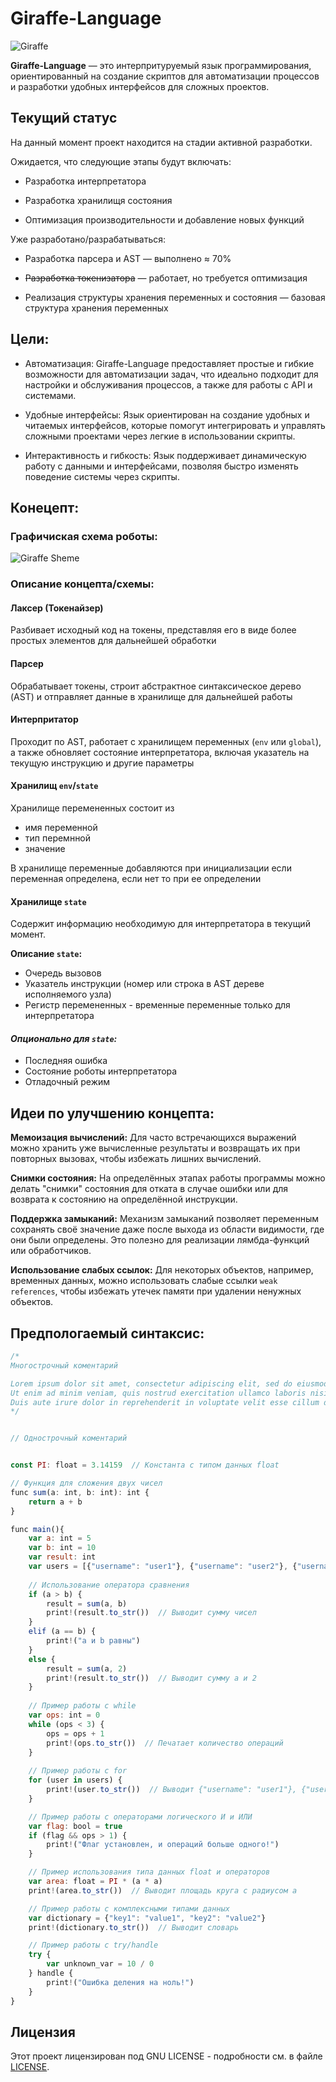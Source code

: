 # Giraffe-Language

![Giraffe](images/Giraffe.png)

**Giraffe-Language** — это интерпритуруемый язык программирования, ориентированный на создание скриптов для автоматизации процессов и разработки удобных интерфейсов для сложных проектов. 


## Текущий статус

На данный момент проект находится на стадии активной разработки. 

Ожидается, что следующие этапы будут включать:

- Разработка интерпретатора 

- Разработка хранилищя состояния

- Оптимизация производительности и добавление новых функций


Уже разработано/разрабатываться:
- Разработка парсера и AST — выполнено ≈ 70%

- ~~Разработка токенизатора~~ — работает, но требуется оптимизация

- Реализация структуры хранения переменных и состояния — базовая структура хранения переменных


## Цели:

- Автоматизация: Giraffe-Language предоставляет простые и гибкие возможности для автоматизации задач, что идеально подходит для настройки и обслуживания процессов, а также для работы с API и системами.

- Удобные интерфейсы: Язык ориентирован на создание удобных и читаемых интерфейсов, которые помогут интегрировать и управлять сложными проектами через легкие в использовании скрипты.

- Интерактивность и гибкость: Язык поддерживает динамическую работу с данными и интерфейсами, позволяя быстро изменять поведение системы через скрипты.

## Конецепт:

### Графичиская схема роботы:

![Giraffe Sheme](images/Giraffe_Sheme.jpg)

### Описание концепта/схемы:

#### Лаксер (Токенайзер)
Разбивает исходный код на токены, представляя его в виде более простых элементов для дальнейшей обработки


#### Парсер
Обрабатывает токены, строит абстрактное синтаксическое дерево (AST) и отправляет данные в хранилище для дальнейшей работы


#### Интерпритатор
Проходит по AST, работает с хранилищем переменных (`env` или `global`), а также обновляет состояние интерпретатора, включая указатель на текущую инструкцию и другие параметры


#### Хранилищ `env`/`state`
Хранилище перемененных состоит из 
- имя переменной
- тип перемнной 
- значение 

В хранилище переменные добавляются при инициализации если переменная определена, если нет то при ее определении


#### Хранилище `state`
Содержит информацию необходимую для интерпретатора в текущий момент. 

**Описание `state`:**

- Очередь вызовов 
- Указатель инструкции (номер или строка в AST дереве исполняемого узла)
- Регистр перемененных - временные переменные только для интерпретатора 

####  ***Опционально для `state`:***

- Последняя ошибка
- Состояние роботы интерпретатора
- Отладочный режим



## Идеи по улучшению концепта:

**Мемоизация вычислений:** Для часто встречающихся выражений можно хранить уже вычисленные результаты и возвращать их при повторных вызовах, чтобы избежать лишних вычислений.

**Снимки состояния:** На определённых этапах работы программы можно делать "снимки" состояния для отката в случае ошибки или для возврата к состоянию на определённой инструкции.

**Поддержка замыканий:** Механизм замыканий позволяет переменным сохранять своё значение даже после выхода из области видимости, где они были определены. Это полезно для реализации лямбда-функций или обработчиков.

**Использование слабых ссылок:** Для некоторых объектов, например, временных данных, можно использовать слабые ссылки `weak references`, чтобы избежать утечек памяти при удалении ненужных объектов.



## Предпологаемый синтаксис:
```js
/*
Многострочный коментарий

Lorem ipsum dolor sit amet, consectetur adipiscing elit, sed do eiusmod tempor incididunt ut labore et dolore magna aliqua. 
Ut enim ad minim veniam, quis nostrud exercitation ullamco laboris nisi ut aliquip ex ea commodo consequat. 
Duis aute irure dolor in reprehenderit in voluptate velit esse cillum dolore eu fugiat nulla pariatur.
*/


// Однострочный коментарий  


const PI: float = 3.14159  // Константа с типом данных float

// Функция для сложения двух чисел
func sum(a: int, b: int): int {
    return a + b
}

func main(){
    var a: int = 5
    var b: int = 10
    var result: int
    var users = [{"username": "user1"}, {"username": "user2"}, {"username": "user3"}]  // Список пользователей
    
    // Использование оператора сравнения
    if (a > b) {
        result = sum(a, b)
        print!(result.to_str())  // Выводит сумму чисел
    }
    elif (a == b) {
        print!("a и b равны")
    }
    else {
        result = sum(a, 2)
        print!(result.to_str())  // Выводит сумму a и 2
    }
    
    // Пример работы с while
    var ops: int = 0
    while (ops < 3) {
        ops = ops + 1
        print!(ops.to_str())  // Печатает количество операций
    }
    
    // Пример работы с for
    for (user in users) {
        print!(user.to_str())  // Выводит {"username": "user1"}, {"username": "user2"}, {"username": "user3"}
    }

    // Пример работы с операторами логического И и ИЛИ
    var flag: bool = true
    if (flag && ops > 1) {
        print!("Флаг установлен, и операций больше одного!")
    }

    // Пример использования типа данных float и операторов
    var area: float = PI * (a * a)
    print!(area.to_str())  // Выводит площадь круга с радиусом a

    // Пример работы с комплексными типами данных
    var dictionary = {"key1": "value1", "key2": "value2"}
    print!(dictionary.to_str())  // Выводит словарь

    // Пример работы с try/handle
    try {
        var unknown_var = 10 / 0
    } handle {
        print!("Ошибка деления на ноль!")
    }
}
```

## Лицензия

Этот проект лицензирован под GNU LICENSE - подробности см. в файле [LICENSE](LICENSE).